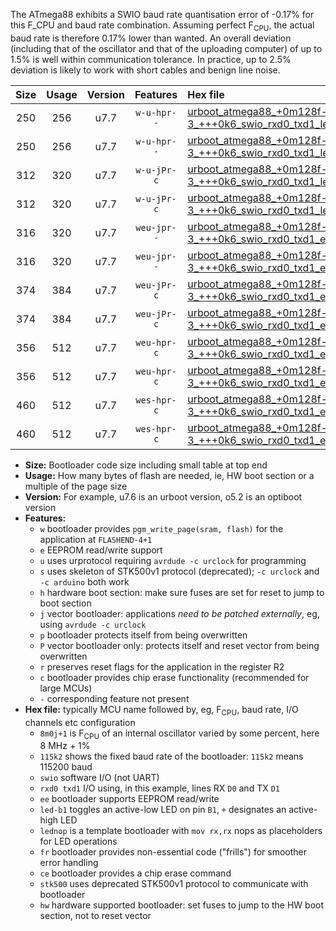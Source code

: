 The ATmega88 exhibits a SWIO baud rate quantisation error of -0.17% for this F_CPU and baud rate combination. Assuming perfect F<sub>CPU</sub>, the actual baud rate is therefore 0.17% lower than wanted. An overall deviation (including that of the oscillator and that of the uploading computer) of up to 1.5% is well within communication tolerance. In practice, up to 2.5% deviation is likely to work with short cables and benign line noise.

|Size|Usage|Version|Features|Hex file|
|:-:|:-:|:-:|:-:|:--|
|250|256|u7.7|`w-u-hpr--`|[urboot_atmega88_+0m128f-3_+++0k6_swio_rxd0_txd1_led+b5_hw.hex](https://raw.githubusercontent.com/stefanrueger/urboot.hex/main/mcus/atmega88/internal_oscillator/fcpu_+0m128f-3/br_+++0k6/urboot_atmega88_+0m128f-3_+++0k6_swio_rxd0_txd1_led+b5_hw.hex)|
|250|256|u7.7|`w-u-hpr--`|[urboot_atmega88_+0m128f-3_+++0k6_swio_rxd0_txd1_lednop_hw.hex](https://raw.githubusercontent.com/stefanrueger/urboot.hex/main/mcus/atmega88/internal_oscillator/fcpu_+0m128f-3/br_+++0k6/urboot_atmega88_+0m128f-3_+++0k6_swio_rxd0_txd1_lednop_hw.hex)|
|312|320|u7.7|`w-u-jPr-c`|[urboot_atmega88_+0m128f-3_+++0k6_swio_rxd0_txd1_led+b5_fr_ce.hex](https://raw.githubusercontent.com/stefanrueger/urboot.hex/main/mcus/atmega88/internal_oscillator/fcpu_+0m128f-3/br_+++0k6/urboot_atmega88_+0m128f-3_+++0k6_swio_rxd0_txd1_led+b5_fr_ce.hex)|
|312|320|u7.7|`w-u-jPr-c`|[urboot_atmega88_+0m128f-3_+++0k6_swio_rxd0_txd1_lednop_fr_ce.hex](https://raw.githubusercontent.com/stefanrueger/urboot.hex/main/mcus/atmega88/internal_oscillator/fcpu_+0m128f-3/br_+++0k6/urboot_atmega88_+0m128f-3_+++0k6_swio_rxd0_txd1_lednop_fr_ce.hex)|
|316|320|u7.7|`weu-jpr--`|[urboot_atmega88_+0m128f-3_+++0k6_swio_rxd0_txd1_ee_led+b5.hex](https://raw.githubusercontent.com/stefanrueger/urboot.hex/main/mcus/atmega88/internal_oscillator/fcpu_+0m128f-3/br_+++0k6/urboot_atmega88_+0m128f-3_+++0k6_swio_rxd0_txd1_ee_led+b5.hex)|
|316|320|u7.7|`weu-jpr--`|[urboot_atmega88_+0m128f-3_+++0k6_swio_rxd0_txd1_ee_lednop.hex](https://raw.githubusercontent.com/stefanrueger/urboot.hex/main/mcus/atmega88/internal_oscillator/fcpu_+0m128f-3/br_+++0k6/urboot_atmega88_+0m128f-3_+++0k6_swio_rxd0_txd1_ee_lednop.hex)|
|374|384|u7.7|`weu-jPr-c`|[urboot_atmega88_+0m128f-3_+++0k6_swio_rxd0_txd1_ee_led+b5_fr_ce.hex](https://raw.githubusercontent.com/stefanrueger/urboot.hex/main/mcus/atmega88/internal_oscillator/fcpu_+0m128f-3/br_+++0k6/urboot_atmega88_+0m128f-3_+++0k6_swio_rxd0_txd1_ee_led+b5_fr_ce.hex)|
|374|384|u7.7|`weu-jPr-c`|[urboot_atmega88_+0m128f-3_+++0k6_swio_rxd0_txd1_ee_lednop_fr_ce.hex](https://raw.githubusercontent.com/stefanrueger/urboot.hex/main/mcus/atmega88/internal_oscillator/fcpu_+0m128f-3/br_+++0k6/urboot_atmega88_+0m128f-3_+++0k6_swio_rxd0_txd1_ee_lednop_fr_ce.hex)|
|356|512|u7.7|`weu-hpr-c`|[urboot_atmega88_+0m128f-3_+++0k6_swio_rxd0_txd1_ee_led+b5_fr_ce_hw.hex](https://raw.githubusercontent.com/stefanrueger/urboot.hex/main/mcus/atmega88/internal_oscillator/fcpu_+0m128f-3/br_+++0k6/urboot_atmega88_+0m128f-3_+++0k6_swio_rxd0_txd1_ee_led+b5_fr_ce_hw.hex)|
|356|512|u7.7|`weu-hpr-c`|[urboot_atmega88_+0m128f-3_+++0k6_swio_rxd0_txd1_ee_lednop_fr_ce_hw.hex](https://raw.githubusercontent.com/stefanrueger/urboot.hex/main/mcus/atmega88/internal_oscillator/fcpu_+0m128f-3/br_+++0k6/urboot_atmega88_+0m128f-3_+++0k6_swio_rxd0_txd1_ee_lednop_fr_ce_hw.hex)|
|460|512|u7.7|`wes-hpr-c`|[urboot_atmega88_+0m128f-3_+++0k6_swio_rxd0_txd1_ee_led+b5_fr_ce_stk500_hw.hex](https://raw.githubusercontent.com/stefanrueger/urboot.hex/main/mcus/atmega88/internal_oscillator/fcpu_+0m128f-3/br_+++0k6/urboot_atmega88_+0m128f-3_+++0k6_swio_rxd0_txd1_ee_led+b5_fr_ce_stk500_hw.hex)|
|460|512|u7.7|`wes-hpr-c`|[urboot_atmega88_+0m128f-3_+++0k6_swio_rxd0_txd1_ee_lednop_fr_ce_stk500_hw.hex](https://raw.githubusercontent.com/stefanrueger/urboot.hex/main/mcus/atmega88/internal_oscillator/fcpu_+0m128f-3/br_+++0k6/urboot_atmega88_+0m128f-3_+++0k6_swio_rxd0_txd1_ee_lednop_fr_ce_stk500_hw.hex)|

- **Size:** Bootloader code size including small table at top end
- **Usage:** How many bytes of flash are needed, ie, HW boot section or a multiple of the page size
- **Version:** For example, u7.6 is an urboot version, o5.2 is an optiboot version
- **Features:**
  + `w` bootloader provides `pgm_write_page(sram, flash)` for the application at `FLASHEND-4+1`
  + `e` EEPROM read/write support
  + `u` uses urprotocol requiring `avrdude -c urclock` for programming
  + `s` uses skeleton of STK500v1 protocol (deprecated); `-c urclock` and `-c arduino` both work
  + `h` hardware boot section: make sure fuses are set for reset to jump to boot section
  + `j` vector bootloader: applications *need to be patched externally*, eg, using `avrdude -c urclock`
  + `p` bootloader protects itself from being overwritten
  + `P` vector bootloader only: protects itself and reset vector from being overwritten
  + `r` preserves reset flags for the application in the register R2
  + `c` bootloader provides chip erase functionality (recommended for large MCUs)
  + `-` corresponding feature not present
- **Hex file:** typically MCU name followed by, eg, F<sub>CPU</sub>, baud rate, I/O channels etc configuration
  + `8m0j+1` is F<sub>CPU</sub> of an internal oscillator varied by some percent, here 8 MHz + 1%
  + `115k2` shows the fixed baud rate of the bootloader: `115k2` means 115200 baud
  + `swio` software I/O (not UART)
  + `rxd0 txd1` I/O using, in this example, lines RX `D0` and TX `D1`
  + `ee` bootloader supports EEPROM read/write
  + `led-b1` toggles an active-low LED on pin `B1`, `+` designates an active-high LED
  + `lednop` is a template bootloader with `mov rx,rx` nops as placeholders for LED operations
  + `fr` bootloader provides non-essential code ("frills") for smoother error handling
  + `ce` bootloader provides a chip erase command
  + `stk500` uses deprecated STK500v1 protocol to communicate with bootloader
  + `hw` hardware supported bootloader: set fuses to jump to the HW boot section, not to reset vector
